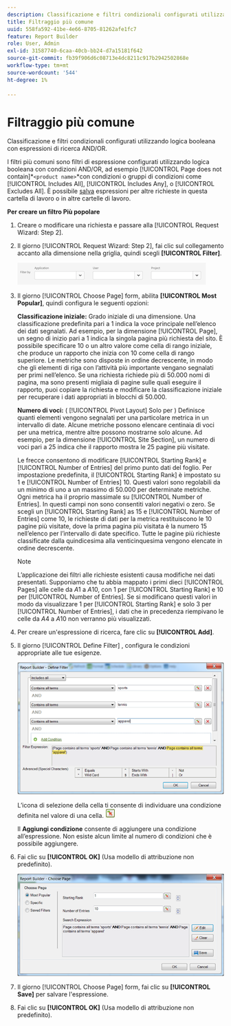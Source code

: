 ```yaml
---
description: Classificazione e filtri condizionali configurati utilizzando logica booleana con espressioni di ricerca AND/OR.
title: Filtraggio più comune
uuid: 558fa592-41be-4e66-8705-81262afe1fc7
feature: Report Builder
role: User, Admin
exl-id: 31587740-6caa-40cb-bb24-d7a15181f642
source-git-commit: fb39f906d6c08713e4dc8211c917b2942502868e
workflow-type: tm+mt
source-wordcount: '544'
ht-degree: 1%

---
```


# Filtraggio più comune

Classificazione e filtri condizionali configurati utilizzando logica booleana con espressioni di ricerca AND/OR.

I filtri più comuni sono filtri di espressione configurati utilizzando logica booleana con condizioni AND/OR, ad esempio [!UICONTROL Page does not contain]*`<product name>`*con condizioni o gruppi di condizioni come [!UICONTROL Includes All], [!UICONTROL Includes Any], o [!UICONTROL Excludes All]. È possibile [salva](/help/analyze/report-builder/layout/c-filter-dimensions/saved-filters.md) espressioni per altre richieste in questa cartella di lavoro o in altre cartelle di lavoro.

**Per creare un filtro Più popolare**

1. Creare o modificare una richiesta e passare alla [!UICONTROL Request Wizard: Step 2].

1. Il giorno [!UICONTROL Request Wizard: Step 2], fai clic sul collegamento accanto alla dimensione nella griglia, quindi scegli **[!UICONTROL Filter]**.

   ![Schermata che mostra la finestra di dialogo Definisci filtro con le opzioni di Filtro per applicazione, utente e progetto.](/help/admin/admin/assets/filter.png)

1. Il giorno [!UICONTROL Choose Page] form, abilita **[!UICONTROL Most Popular]**, quindi configura le seguenti opzioni:

   **Classificazione iniziale:** Grado iniziale di una dimensione. Una classificazione predefinita pari a 1 indica la voce principale nell’elenco dei dati segnalati. Ad esempio, per la dimensione [!UICONTROL Page], un segno di inizio pari a 1 indica la singola pagina più richiesta del sito. È possibile specificare 10 o un altro valore come cella di rango iniziale, che produce un rapporto che inizia con 10 come cella di rango superiore. Le metriche sono disposte in ordine decrescente, in modo che gli elementi di riga con l’attività più importante vengano segnalati per primi nell’elenco. Se una richiesta richiede più di 50.000 nomi di pagina, ma sono presenti migliaia di pagine sulle quali eseguire il rapporto, puoi copiare la richiesta e modificare la classificazione iniziale per recuperare i dati appropriati in blocchi di 50.000.

   **Numero di voci:** ( [!UICONTROL Pivot Layout] Solo per ) Definisce quanti elementi vengono segnalati per una particolare metrica in un intervallo di date. Alcune metriche possono elencare centinaia di voci per una metrica, mentre altre possono mostrarne solo alcune. Ad esempio, per la dimensione [!UICONTROL Site Section], un numero di voci pari a 25 indica che il rapporto mostra le 25 pagine più visitate.

   Le frecce consentono di modificare [!UICONTROL Starting Rank] e [!UICONTROL Number of Entries] del primo punto dati del foglio. Per impostazione predefinita, il [!UICONTROL Starting Rank] è impostato su 1 e [!UICONTROL Number of Entries] 10. Questi valori sono regolabili da un minimo di uno a un massimo di 50.000 per determinate metriche. Ogni metrica ha il proprio massimale su [!UICONTROL Number of Entries]. In questi campi non sono consentiti valori negativi o zero. Se scegli un [!UICONTROL Starting Rank] as 15 e [!UICONTROL Number of Entries] come 10, le richieste di dati per la metrica restituiscono le 10 pagine più visitate, dove la prima pagina più visitata è la numero 15 nell’elenco per l’intervallo di date specifico. Tutte le pagine più richieste classificate dalla quindicesima alla venticinquesima vengono elencate in ordine decrescente.

   >[!NOTE]
   >
   >L’applicazione dei filtri alle richieste esistenti causa modifiche nei dati presentati. Supponiamo che tu abbia mappato i primi dieci [!UICONTROL Pages] alle celle da $A$1 a $A$10, con 1 per [!UICONTROL Starting Rank] e 10 per [!UICONTROL Number of Entries]. Se si modificano questi valori in modo da visualizzare 1 per [!UICONTROL Starting Rank] e solo 3 per [!UICONTROL Number of Entries], i dati che in precedenza riempivano le celle da $A$4 a $A$10 non verranno più visualizzati.

1. Per creare un&#39;espressione di ricerca, fare clic su **[!UICONTROL Add]**.

1. Il giorno [!UICONTROL Define Filter] , configura le condizioni appropriate alle tue esigenze.


   ![Schermata che mostra la finestra di dialogo Definisci filtro.](assets/expressions_define_filter.png)

   L’icona di selezione della cella ti consente di individuare una condizione definita nel valore di una cella. ![Icona di selezione cella.](assets/select_cell_icon.png)

   Il **Aggiungi condizione** consente di aggiungere una condizione all’espressione. Non esiste alcun limite al numero di condizioni che è possibile aggiungere.

1. Fai clic su **[!UICONTROL OK]** (Usa modello di attribuzione non predefinito).

   ![Schermata della finestra di dialogo Definisci filtro con il pulsante OK in basso a destra.](assets/choose_page_02.png)

1. Il giorno [!UICONTROL Choose Page] form, fai clic su **[!UICONTROL Save]** per salvare l&#39;espressione.
1. Fai clic su **[!UICONTROL OK]** (Usa modello di attribuzione non predefinito).

